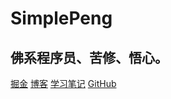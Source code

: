 # **SimplePeng**

## 佛系程序员、苦修、悟心。

[掘金](https://juejin.cn/user/641770519265832)
[博客](https://simplepeng.github.io/blog)
[学习笔记](https://simplepeng.github.io/KeepLearning)
[GitHub](https://github.com/simplepeng)